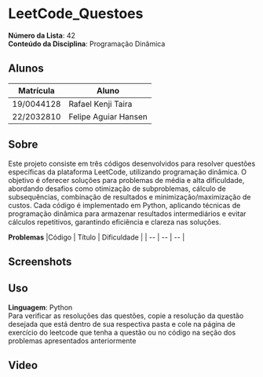 # LeetCode_Questoes

**Número da Lista**: 42<br>
**Conteúdo da Disciplina**: Programação Dinâmica<br>

## Alunos
|Matrícula | Aluno |
| -- | -- |
| 19/0044128  |  Rafael Kenji Taira |
| 22/2032810  |  Felipe Aguiar Hansen |

## Sobre 

Este projeto consiste em três códigos desenvolvidos para resolver questões específicas da plataforma LeetCode, utilizando programação dinâmica. O objetivo é oferecer soluções para problemas de média e alta dificuldade, abordando desafios como otimização de subproblemas, cálculo de subsequências, combinação de resultados e minimização/maximização de custos. Cada código é implementado em Python, aplicando técnicas de programação dinâmica para armazenar resultados intermediários e evitar cálculos repetitivos, garantindo eficiência e clareza nas soluções.

**Problemas**
|Código | Título | Dificuldade |
| -- | -- | -- |


## Screenshots



## Uso 
**Linguagem**: Python<br>
Para verificar as resoluções das questões, copie a resolução da questão desejada que está dentro de sua respectiva pasta e cole na página de exercício do leetcode que tenha a questão ou no código na seção dos problemas apresentados anteriormente


## Video

